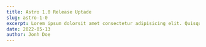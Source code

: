 ```yaml
---
title: Astro 1.0 Release Uptade
slug: astro-1-0
excerpt: Lorem ipsum dolorsit amet consectetur adipisicing elit. Quisquam voluptate,quae,quod,voluptates quibusdam voluptatibus quidem voluptatum quos  quia quas nesciunt.Quisquam,quae.Quisquam,quae.Quisquam,quae.Quisquam,quae.
date: 2022-05-13
author: Jonh Doe
---
```

